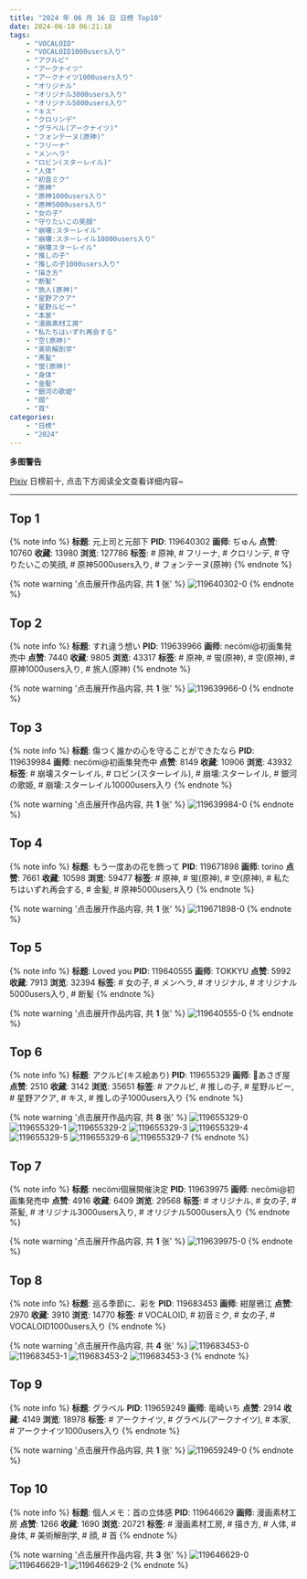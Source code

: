 ```yaml
---
title: "2024 年 06 月 16 日 日榜 Top10"
date: 2024-06-18 06:21:18
tags:
    - "VOCALOID"
    - "VOCALOID1000users入り"
    - "アクルビ"
    - "アークナイツ"
    - "アークナイツ1000users入り"
    - "オリジナル"
    - "オリジナル3000users入り"
    - "オリジナル5000users入り"
    - "キス"
    - "クロリンデ"
    - "グラベル(アークナイツ)"
    - "フォンテーヌ(原神)"
    - "フリーナ"
    - "メンヘラ"
    - "ロビン(スターレイル)"
    - "人体"
    - "初音ミク"
    - "原神"
    - "原神1000users入り"
    - "原神5000users入り"
    - "女の子"
    - "守りたいこの笑顔"
    - "崩壊:スターレイル"
    - "崩壊:スターレイル10000users入り"
    - "崩壊スターレイル"
    - "推しの子"
    - "推しの子1000users入り"
    - "描き方"
    - "断髪"
    - "旅人(原神)"
    - "星野アクア"
    - "星野ルビー"
    - "本家"
    - "漫画素材工房"
    - "私たちはいずれ再会する"
    - "空(原神)"
    - "美術解剖学"
    - "茶髪"
    - "蛍(原神)"
    - "身体"
    - "金髪"
    - "銀河の歌姫"
    - "顔"
    - "首"
categories:
    - "日榜"
    - "2024"
---
```


<i class="fa fa-triangle-exclamation"></i>**多图警告**<i class="fa fa-triangle-exclamation"></i>

[Pixiv](https://www.pixiv.net/) 日榜前十, 点击下方阅读全文查看详细内容~

<!-- more -->

---

## Top 1

{% note info %}
**标题**: 元上司と元部下
**PID**: 119640302 **画师**: ぢゅん
**点赞**: 10760 **收藏**: 13980 **浏览**: 127786
**标签**: # 原神, # フリーナ, # クロリンデ, # 守りたいこの笑顔, # 原神5000users入り, # フォンテーヌ(原神)
{% endnote %}

{% note warning '点击展开作品内容, 共 **1** 张' %}
![119640302-0](https://i.pixiv.re/img-original/img/2024/06/15/00/03/16/119640302_p0.jpg)
{% endnote %}

## Top 2

{% note info %}
**标题**: すれ違う想い
**PID**: 119639966 **画师**: necömi@初画集発売中
**点赞**: 7440 **收藏**: 9805 **浏览**: 43317
**标签**: # 原神, # 蛍(原神), # 空(原神), # 原神1000users入り, # 旅人(原神)
{% endnote %}

{% note warning '点击展开作品内容, 共 **1** 张' %}
![119639966-0](https://i.pixiv.re/img-original/img/2024/06/15/00/00/27/119639966_p0.png)
{% endnote %}

## Top 3

{% note info %}
**标题**: 傷つく誰かの心を守ることができたなら
**PID**: 119639984 **画师**: necömi@初画集発売中
**点赞**: 8149 **收藏**: 10906 **浏览**: 43932
**标签**: # 崩壊スターレイル, # ロビン(スターレイル), # 崩壊:スターレイル, # 銀河の歌姫, # 崩壊:スターレイル10000users入り
{% endnote %}

{% note warning '点击展开作品内容, 共 **1** 张' %}
![119639984-0](https://i.pixiv.re/img-original/img/2024/06/15/00/00/31/119639984_p0.png)
{% endnote %}

## Top 4

{% note info %}
**标题**: もう一度あの花を飾って
**PID**: 119671898 **画师**: torino
**点赞**: 7661 **收藏**: 10598 **浏览**: 59477
**标签**: # 原神, # 蛍(原神), # 空(原神), # 私たちはいずれ再会する, # 金髪, # 原神5000users入り
{% endnote %}

{% note warning '点击展开作品内容, 共 **1** 张' %}
![119671898-0](https://i.pixiv.re/img-original/img/2024/06/16/00/01/08/119671898_p0.jpg)
{% endnote %}

## Top 5

{% note info %}
**标题**: Loved you
**PID**: 119640555 **画师**: TOKKYU
**点赞**: 5992 **收藏**: 7913 **浏览**: 32394
**标签**: # 女の子, # メンヘラ, # オリジナル, # オリジナル5000users入り, # 断髪
{% endnote %}

{% note warning '点击展开作品内容, 共 **1** 张' %}
![119640555-0](https://i.pixiv.re/img-original/img/2024/06/15/00/08/44/119640555_p0.jpg)
{% endnote %}

## Top 6

{% note info %}
**标题**: アクルビ(キス絵あり)
**PID**: 119655329 **画师**: 🍼あさぎ屋
**点赞**: 2510 **收藏**: 3142 **浏览**: 35651
**标签**: # アクルビ, # 推しの子, # 星野ルビー, # 星野アクア, # キス, # 推しの子1000users入り
{% endnote %}

{% note warning '点击展开作品内容, 共 **8** 张' %}
![119655329-0](https://i.pixiv.re/img-original/img/2024/06/15/14/28/24/119655329_p0.jpg)
![119655329-1](https://i.pixiv.re/img-original/img/2024/06/15/14/28/24/119655329_p1.jpg)
![119655329-2](https://i.pixiv.re/img-original/img/2024/06/15/14/28/24/119655329_p2.jpg)
![119655329-3](https://i.pixiv.re/img-original/img/2024/06/15/14/28/24/119655329_p3.jpg)
![119655329-4](https://i.pixiv.re/img-original/img/2024/06/15/14/28/24/119655329_p4.jpg)
![119655329-5](https://i.pixiv.re/img-original/img/2024/06/15/14/28/24/119655329_p5.jpg)
![119655329-6](https://i.pixiv.re/img-original/img/2024/06/15/14/28/24/119655329_p6.jpg)
![119655329-7](https://i.pixiv.re/img-original/img/2024/06/15/14/28/24/119655329_p7.jpg)
{% endnote %}

## Top 7

{% note info %}
**标题**: necömi個展開催決定
**PID**: 119639975 **画师**: necömi@初画集発売中
**点赞**: 4916 **收藏**: 6409 **浏览**: 29568
**标签**: # オリジナル, # 女の子, # 茶髪, # オリジナル3000users入り, # オリジナル5000users入り
{% endnote %}

{% note warning '点击展开作品内容, 共 **1** 张' %}
![119639975-0](https://i.pixiv.re/img-original/img/2024/06/15/00/00/29/119639975_p0.png)
{% endnote %}

## Top 8

{% note info %}
**标题**: 巡る季節に、彩を
**PID**: 119683453 **画师**: 紺屋鴉江
**点赞**: 2970 **收藏**: 3910 **浏览**: 14770
**标签**: # VOCALOID, # 初音ミク, # 女の子, # VOCALOID1000users入り
{% endnote %}

{% note warning '点击展开作品内容, 共 **4** 张' %}
![119683453-0](https://i.pixiv.re/img-original/img/2024/06/16/10/49/33/119683453_p0.jpg)
![119683453-1](https://i.pixiv.re/img-original/img/2024/06/16/10/49/33/119683453_p1.jpg)
![119683453-2](https://i.pixiv.re/img-original/img/2024/06/16/10/49/33/119683453_p2.jpg)
![119683453-3](https://i.pixiv.re/img-original/img/2024/06/16/10/49/33/119683453_p3.jpg)
{% endnote %}

## Top 9

{% note info %}
**标题**: グラベル
**PID**: 119659249 **画师**: 竜崎いち
**点赞**: 2914 **收藏**: 4149 **浏览**: 18978
**标签**: # アークナイツ, # グラベル(アークナイツ), # 本家, # アークナイツ1000users入り
{% endnote %}

{% note warning '点击展开作品内容, 共 **1** 张' %}
![119659249-0](https://i.pixiv.re/img-original/img/2024/06/15/17/31/01/119659249_p0.jpg)
{% endnote %}

## Top 10

{% note info %}
**标题**: 個人メモ：首の立体感
**PID**: 119646629 **画师**: 漫画素材工房
**点赞**: 1266 **收藏**: 1690 **浏览**: 20721
**标签**: # 漫画素材工房, # 描き方, # 人体, # 身体, # 美術解剖学, # 顔, # 首
{% endnote %}

{% note warning '点击展开作品内容, 共 **3** 张' %}
![119646629-0](https://i.pixiv.re/img-original/img/2024/06/15/06/00/10/119646629_p0.jpg)
![119646629-1](https://i.pixiv.re/img-original/img/2024/06/15/06/00/10/119646629_p1.jpg)
![119646629-2](https://i.pixiv.re/img-original/img/2024/06/15/06/00/10/119646629_p2.jpg)
{% endnote %}
